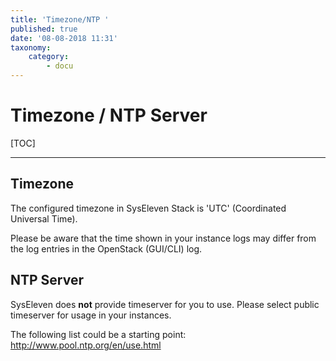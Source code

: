 ```yaml
---
title: 'Timezone/NTP '
published: true
date: '08-08-2018 11:31'
taxonomy:
    category:
        - docu
---
```


# Timezone / NTP Server

[TOC]

---

## Timezone

The configured timezone in SysEleven Stack is 'UTC' (Coordinated Universal Time).

Please be aware that the time shown in your instance logs may differ from the log entries in the OpenStack (GUI/CLI) log.

## NTP Server

SysEleven does **not** provide timeserver for you to use. Please select public timeserver for usage in your instances.

The following list could be a starting point:  
http://www.pool.ntp.org/en/use.html